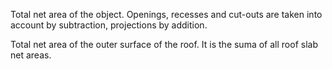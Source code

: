 Total net area of the object. Openings, recesses and cut-outs are taken into account by subtraction, projections by addition.

Total net area of the outer surface of the roof. It is the suma of all roof slab net areas.
